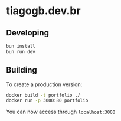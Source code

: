 # tiagogb.dev.br

## Developing

```bash
bun install
bun run dev
```

## Building
To create a production version:

```bash
docker build -t portfolio ./
docker run -p 3000:80 portfolio
```

You can now access through `localhost:3000`
